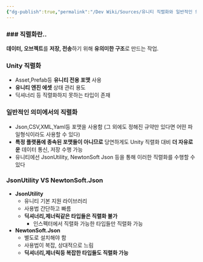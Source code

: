 ```yaml
---
{"dg-publish":true,"permalink":"/Dev Wiki/Sources/유니티 직렬화와 일반적인 의미의 직렬화의 차이/","noteIcon":"","created":"2024-09-18T17:57:07.000+09:00","updated":"2025-07-19T22:58:36.989+09:00"}
---
```


### ### 직렬화란..
**데이터, 오브젝트**를 **저장, 전송**하기 위해 **유의미한 구조**로 만드는 작업.

### Unity 직렬화
- Asset,Prefab등 **유니티 전용 포맷** 사용
- **유니티 엔진 에셋** 상태 관리 용도
- 딕셔너리 등 직렬화하지 못하는 타입이 존재

### 일반적인 의미에서의 직렬화
- Json,CSV,XML,Yaml등 포맷을 사용함 (그 외에도 정해진 규약만 있다면 어떤 파일형식이라도 사용할 수 있다)
- **특정 플랫폼에 종속된 포맷들이 아니므로** 당연하게도 Unity 직렬화 대비 **더 자유로운** 데이터 통신, 저장 수행 가능
- 유니티에선 JsonUtility, NewtonSoft Json 등을 통해 이러한 직렬화를 수행할 수 있다

### JsonUtility VS NewtonSoft.Json
- **JsonUtility**
    - 유니티 기본 지원 라이브러리
    - 사용법 간단하고 빠름
    - **딕셔너리,제너릭같은 타입들은 직렬화 불가**
        - 인스펙터에서 직렬화 가능한 타입들만 직렬화 가능
- **NewtonSoft.Json**
    - 별도로 설치해야 함
    - 사용법이 복잡, 상대적으로 느림
    - **딕셔너리,제너릭등 복잡한 타입들도 직렬화 가능**
